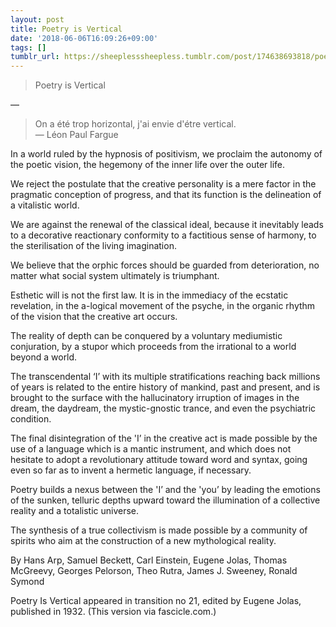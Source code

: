 ```yaml
---
layout: post
title: Poetry is Vertical
date: '2018-06-06T16:09:26+09:00'
tags: []
tumblr_url: https://sheeplesssheepless.tumblr.com/post/174638693818/poetry-is-vertical
---
```

> Poetry is Vertical

—

> On a été trop horizontal, j'ai envie d'étre vertical.  
> — Léon Paul Fargue

In a world ruled by the hypnosis of positivism, we proclaim the autonomy of the poetic vision, the hegemony of the inner life over the outer life.

We reject the postulate that the creative personality is a mere factor in the pragmatic conception of progress, and that its function is the delineation of a vitalistic world.

We are against the renewal of the classical ideal, because it inevitably leads to a decorative reactionary conformity to a factitious sense of harmony, to the sterilisation of the living imagination.

We believe that the orphic forces should be guarded from deterioration, no matter what social system ultimately is triumphant.

Esthetic will is not the first law. It is in the immediacy of the ecstatic revelation, in the a-logical movement of the psyche, in the organic rhythm of the vision that the creative art occurs.

The reality of depth can be conquered by a voluntary mediumistic conjuration, by a stupor which proceeds from the irrational to a world beyond a world.

The transcendental ‘I’ with its multiple stratifications reaching back millions of years is related to the entire history of mankind, past and present, and is brought to the surface with the hallucinatory irruption of images in the dream, the daydream, the mystic-gnostic trance, and even the psychiatric condition.

The final disintegration of the 'I’ in the creative act is made possible by the use of a language which is a mantic instrument, and which does not hesitate to adopt a revolutionary attitude toward word and syntax, going even so far as to invent a hermetic language, if necessary.

Poetry builds a nexus between the 'I’ and the 'you’ by leading the emotions of the sunken, telluric depths upward toward the illumination of a collective reality and a totalistic universe.

The synthesis of a true collectivism is made possible by a community of spirits who aim at the construction of a new mythological reality.

By Hans Arp, Samuel Beckett, Carl Einstein, Eugene Jolas, Thomas McGreevy, Georges Pelorson, Theo Rutra, James J. Sweeney, Ronald Symond

Poetry Is Vertical appeared in transition no 21, edited by Eugene Jolas, published in 1932. (This version via fascicle.com.)


